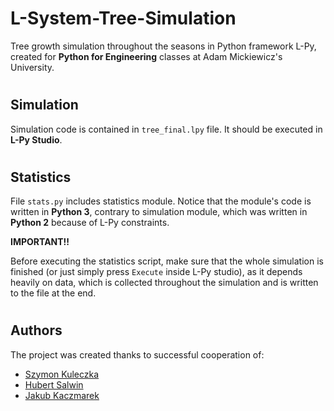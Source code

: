 # L-System-Tree-Simulation
Tree growth simulation throughout the seasons in Python framework L-Py, created for **Python for Engineering** classes at Adam Mickiewicz's University.
#
## Simulation
Simulation code is contained in `tree_final.lpy` file. It should be executed in **L-Py Studio**.
#
## Statistics
File `stats.py` includes statistics module. Notice that the module's code is written in **Python 3**, contrary to simulation module, which was written in **Python 2** because of L-Py constraints.

**IMPORTANT!!**

Before executing the statistics script, make sure that the whole simulation is finished (or just simply press `Execute` inside L-Py studio), as it depends heavily on data, which is collected throughout the simulation and is written to the file at the end.
#
## Authors
The project was created thanks to successful cooperation of:
* [Szymon Kuleczka](https://github.com/c00lerxo/)
* [Hubert Salwin](https://github.com/salwinh/)
* [Jakub Kaczmarek](https://github.com/JacobKaczmarek/)
